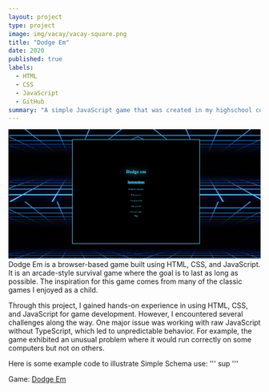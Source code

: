 ```yaml
---
layout: project
type: project
image: img/vacay/vacay-square.png
title: "Dodge Em"
date: 2020
published: true
labels:
  - HTML
  - CSS
  - JavaScript
  - GitHub
summary: "A simple JavaScript game that was created in my highschool coding class."
---
```


<img class="img-fluid" src="../img/dodge_em.png">
Dodge Em is a browser-based game built using HTML, CSS, and JavaScript. It is an arcade-style survival game where the goal is to last as long as possible. The inspiration for this game comes from many of the classic games I enjoyed as a child.

Through this project, I gained hands-on experience in using HTML, CSS, and JavaScript for game development. However, I encountered several challenges along the way. One major issue was working with raw JavaScript without TypeScript, which led to unpredictable behavior. For example, the game exhibited an unusual problem where it would run correctly on some computers but not on others.

Here is some example code to illustrate Simple Schema use:
'''
sup
'''
 
Game: <a href="https://masonl04.github.io/index.html">Dodge Em</a>

